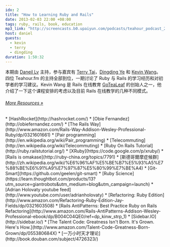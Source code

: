 ```yaml
---
idx: 2
title: "How to Learning Ruby and Rails"
date: 2013-02-03 22:00 +08:00
tags: ruby, rails, book, education
mp3_link: "http://screencasts.b0.upaiyun.com/podcasts/teahour_podcast_2.mp3"
host: daniel
guests:
  - kevin
  - terry
  - dingding
duration: 1:50:32
---
```


本期由 [Daneil Lv](http://lvguoning.com) 主持，参与嘉宾有 [Terry Tai](http://terrytai.com)，[Dingding Ye](http://yedingding.com) 和 [Kevin Wang](http://knwang.com)。四位 Teahour.fm 的主持全部到位，一期讨论了 Ruby 与 Rails 的学习经历和对初学者的学习建议。Kevin Wang 是 Rails 在线教育 [GoTeaLeaf](http://gotealeaf.com/) 的创始人之一，他介绍了一下这个课程安排的考虑以及目前 Rails 在线教学的几种不同模式。

<h6>
  <a href="#" class="toggle-notes">More Resources »</a>
</h6>

<section class="notes" markdown="1">
* [HashRocket](http://hashrocket.com/)
* [Obie Fernandez](http://obiefernandez.com/)
* [The Rails Way](http://www.amazon.com/Rails-Way-Addison-Wesley-Professional-Ruby/dp/0321601661)
* [Pair programming](http://en.wikipedia.org/wiki/Pair_programming)
* [Telecommuting](http://en.wikipedia.org/wiki/Telecommuting)
* [Ruby On Rails Tutorial](http://ruby.railstutorial.org/)
* [XRuby](https://code.google.com/p/xruby/)
* [Rails is omakase](http://ruby-china.org/topics/7791)
* [斯德哥爾摩症候群](http://zh.wikipedia.org/wiki/%E6%96%AF%E5%BE%B7%E5%93%A5%E7%88%BE%E6%91%A9%E7%97%87%E5%80%99%E7%BE%A4)
* [Git-Smart](https://github.com/geelen/git-smart)
* [Ruby Science](https://learn.thoughtbot.com/products/13?utm_source=giantrobots&utm_medium=blog&utm_campaign=launch)
* [Adrian Holovaty youtube feed](http://www.youtube.com/user/adrianholovaty)
* [Refactoring: Ruby Edition](http://www.amazon.com/Refactoring-Ruby-Edition-Jay-Fields/dp/0321603508)
* [Rails AntiPatterns: Best Practice Ruby on Rails Refactoring](http://www.amazon.com/Rails-AntiPatterns-Addison-Wesley-Professional-ebook/dp/B004C04QE0/ref=dp_kinw_strp_1)
* [Sidebar.IO](http://sidebar.io/)
* [The Talent Code: Greatness Isn't Born. It's Grown. Here's How.](http://www.amazon.com/Talent-Code-Greatness-Born-Grown/dp/055380684X)
* [一万小时天才理论](http://book.douban.com/subject/4726323/)
</section>
